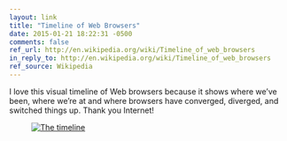 ```yaml
---
layout: link
title: "Timeline of Web Browsers"
date: 2015-01-21 18:22:31 -0500
comments: false
ref_url: http://en.wikipedia.org/wiki/Timeline_of_web_browsers
in_reply_to: http://en.wikipedia.org/wiki/Timeline_of_web_browsers
ref_source: Wikipedia
---
```


I love this visual timeline of Web browsers because it shows where we’ve been, where we’re at and where browsers have converged, diverged, and switched things up. Thank you Internet!

<figure id="fig-2015-01-21-01" class="media-container"><a href="https://upload.wikimedia.org/wikipedia/commons/7/74/Timeline_of_web_browsers.svg"><img src="https://upload.wikimedia.org/wikipedia/commons/thumb/7/74/Timeline_of_web_browsers.svg/320px-Timeline_of_web_browsers.svg.png" srcset="https://upload.wikimedia.org/wikipedia/commons/7/74/Timeline_of_web_browsers.svg" alt="The timeline"></a></figure>
